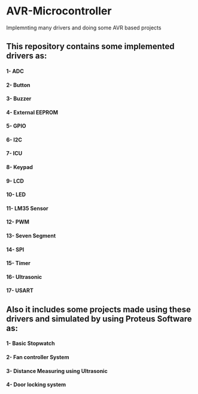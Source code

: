 # AVR-Microcontroller
Implemnting many drivers and doing some AVR based projects
## This repository contains some implemented drivers as:
#### 1- ADC
#### 2- Button
#### 3- Buzzer
#### 4- External EEPROM
#### 5- GPIO
#### 6- I2C
#### 7- ICU
#### 8- Keypad
#### 9- LCD
#### 10- LED
#### 11- LM35 Sensor
#### 12- PWM
#### 13- Seven Segment
#### 14- SPI
#### 15- Timer
#### 16- Ultrasonic
#### 17- USART
## Also it includes some projects made using these drivers and simulated by using Proteus Software as:
#### 1- Basic Stopwatch
#### 2- Fan controller System
#### 3- Distance Measuring using Ultrasonic
#### 4- Door locking system
